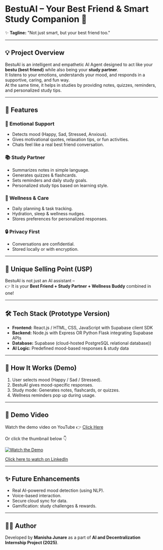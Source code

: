 # BestuAI – Your Best Friend & Smart Study Companion 💙  

✨ **Tagline:** "Not just smart, but your best friend too."  

---

## 💡 Project Overview  
BestuAI is an intelligent and empathetic AI Agent designed to act like your **bestu (best friend)** while also being your **study partner**.  
It listens to your emotions, understands your mood, and responds in a supportive, caring, and fun way.  
At the same time, it helps in studies by providing notes, quizzes, reminders, and personalized study tips.  

---

## 🚀 Features  

### 🌈 Emotional Support  
- Detects mood (Happy, Sad, Stressed, Anxious).  
- Gives motivational quotes, relaxation tips, or fun activities.  
- Chats feel like a real best friend conversation.  

### 📚 Study Partner  
- Summarizes notes in simple language.  
- Generates quizzes & flashcards.  
- Sets reminders and daily study goals.  
- Personalized study tips based on learning style.  

### 🌱 Wellness & Care  
- Daily planning & task tracking.  
- Hydration, sleep & wellness nudges.  
- Stores preferences for personalized responses.  

### 🔒 Privacy First  
- Conversations are confidential.  
- Stored locally or with encryption.  

---

## 🎯 Unique Selling Point (USP)  
BestuAI is not just an AI assistant –  
👉 It is your **Best Friend + Study Partner + Wellness Buddy** combined in one!  

---

## 🛠️ Tech Stack (Prototype Version)  
- **Frontend:** React.js / HTML, CSS, JavaScript with Supabase client SDK
- **Backend:** Node.js with Express OR Python Flask integrating Supabase APIs 
- **Database:** Supabase (cloud-hosted PostgreSQL relational database))  
- **AI Logic:** Predefined mood-based responses & study data  

---

## 📌 How It Works (Demo)  
1. User selects mood (Happy / Sad / Stressed).  
2. BestuAI gives mood-specific responses.  
3. Study mode: Generates notes, flashcards, or quizzes.  
4. Wellness reminders pop up during usage.  

---

## 🎥 Demo Video

Watch the demo video on YouTube 👉 [Click Here](https://youtu.be/vBfD1vPFSy8)

Or click the thumbnail below 👇  

[![Watch the Demo](https://img.youtube.com/vi/vBfD1vPFSy8/0.jpg)](https://youtu.be/vBfD1vPFSy8)

[Click here to watch on LinkedIn](https://www.linkedin.com/your-video-link)
 

---

## ✨ Future Enhancements  
- Real AI-powered mood detection (using NLP).  
- Voice-based interaction.  
- Secure cloud sync for data.  
- Gamification: study challenges & rewards.  

---

## 👩‍💻 Author  
Developed by **Manisha Junare** as a  part of **AI and Decentralization Internship  Project (2025)**.  
